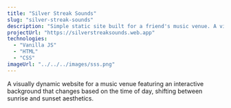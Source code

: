 ```yaml
---
title: "Silver Streak Sounds"
slug: "silver-streak-sounds"
description: "Simple static site built for a friend's music venue. A visually pleasing, playful site showcasing a dynamically changing sunrise/sunset background (based of time of day)."
projectUrl: "https://silverstreaksounds.web.app"
technologies: 
  - "Vanilla JS"
  - "HTML"
  - "CSS"
imageUrl: "../../../images/sss.png"
---
```


A visually dynamic website for a music venue featuring an interactive background that changes based on the time of day, shifting between sunrise and sunset aesthetics.
